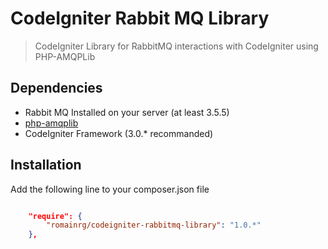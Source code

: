 # CodeIgniter Rabbit MQ Library

> CodeIgniter Library for RabbitMQ interactions with CodeIgniter using PHP-AMQPLib

## Dependencies

- Rabbit MQ Installed on your server (at least 3.5.5)
- [php-amqplib](https://github.com/videlalvaro/php-amqplib)
- CodeIgniter Framework (3.0.* recommanded)

## Installation

Add the following line to your composer.json file

```json

    "require": {
        "romainrg/codeigniter-rabbitmq-library": "1.0.*"
    },

```